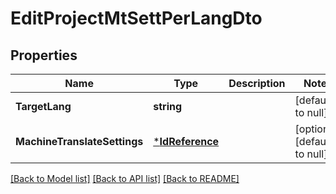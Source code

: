 # EditProjectMtSettPerLangDto

## Properties
Name | Type | Description | Notes
------------ | ------------- | ------------- | -------------
**TargetLang** | **string** |  | [default to null]
**MachineTranslateSettings** | [***IdReference**](IdReference.md) |  | [optional] [default to null]

[[Back to Model list]](../README.md#documentation-for-models) [[Back to API list]](../README.md#documentation-for-api-endpoints) [[Back to README]](../README.md)


